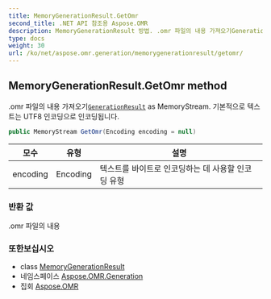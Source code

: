 ```yaml
---
title: MemoryGenerationResult.GetOmr
second_title: .NET API 참조용 Aspose.OMR
description: MemoryGenerationResult 방법. .omr 파일의 내용 가져오기GenerationResult as MemoryStream. 기본적으로 텍스트는 UTF8 인코딩으로 인코딩됩니다.
type: docs
weight: 30
url: /ko/net/aspose.omr.generation/memorygenerationresult/getomr/
---
```

## MemoryGenerationResult.GetOmr method

.omr 파일의 내용 가져오기[`GenerationResult`](../../generationresult/) as MemoryStream. 기본적으로 텍스트는 UTF8 인코딩으로 인코딩됩니다.

```csharp
public MemoryStream GetOmr(Encoding encoding = null)
```

| 모수 | 유형 | 설명 |
| --- | --- | --- |
| encoding | Encoding | 텍스트를 바이트로 인코딩하는 데 사용할 인코딩 유형 |

### 반환 값

.omr 파일의 내용

### 또한보십시오

* class [MemoryGenerationResult](../)
* 네임스페이스 [Aspose.OMR.Generation](../../memorygenerationresult/)
* 집회 [Aspose.OMR](../../../)


